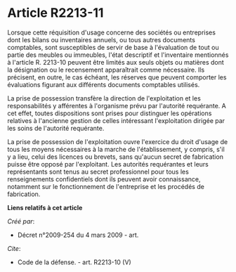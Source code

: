 # Article R2213-11

Lorsque cette réquisition d'usage concerne des sociétés ou entreprises dont les bilans ou inventaires annuels, ou tous autres
documents comptables, sont susceptibles de servir de base à l'évaluation de tout ou partie des meubles ou immeubles, l'état
descriptif et l'inventaire mentionnés à l'article R. 2213-10 peuvent être limités aux seuls objets ou matières dont la
désignation ou le recensement apparaîtrait comme nécessaire. Ils précisent, en outre, le cas échéant, les réserves que
peuvent comporter les évaluations figurant aux différents documents comptables utilisés. 

La prise de possession transfère la direction de l'exploitation et les responsabilités y afférentes à l'organisme prévu par
l'autorité requérante. A cet effet, toutes dispositions sont prises pour distinguer les opérations relatives à l'ancienne
gestion de celles intéressant l'exploitation dirigée par les soins de l'autorité requérante. 

La prise de possession de l'exploitation ouvre l'exercice du droit d'usage de tous les moyens nécessaires à la marche de
l'établissement, y compris, s'il y a lieu, celui des licences ou brevets, sans qu'aucun secret de fabrication puisse être
opposé par l'exploitant. Les autorités requérantes et leurs représentants sont tenus au secret professionnel pour tous les
renseignements confidentiels dont ils peuvent avoir connaissance, notamment sur le fonctionnement de l'entreprise et les
procédés de fabrication.

**Liens relatifs à cet article**

_Créé par_:

  - Décret n°2009-254 du 4 mars 2009 - art.

_Cite_:

  - Code de la défense. - art. R2213-10 (V)
